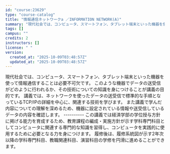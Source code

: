 ```yaml
---
id: "course:23629"
type: "course-catalog"
title: "情報通信ネットワークa ／INFORMATION NETWORK(A)"
summary: "現代社会では、コンピュータ、スマートフォン、タブレット端末といった機器を使って情報通信することは必要不可欠です。 このような機器でデータの送受信がどのように行われるか、その技術についての知識を身につけることが講義の目的です。 講義では、ネッ…"
tags: []
campus: ""
credits: 2
instructors: []
license: " "
version:
  created_at: "2025-10-09T03:48:57Z"
  updated_at: "2025-10-09T03:48:57Z"
---
```


現代社会では、コンピュータ、スマートフォン、タブレット端末といった機器を使って情報通信することは必要不可欠です。 このような機器でデータの送受信がどのように行われるか、その技術についての知識を身につけることが講義の目的です。 講義では、ネットワークを使ったデータの送受信で標準的な手順となっているTCP/IPの詳細を中心に、関連する技術を学びます。 また講義で学んだ内容についての理解を深めるため、機器に設定されている情報や送受信しているデータの内容を確認します。 ---------- この講義では経済学部の学位授与方針に掲げる能力を育成するため、教育課程の編成・実施方針が示す学科専門科目としてコンピュータに関連する専門的な知識を習得し、コンピュータを実践的に使用するために必要となる力を身につけます。 履修後は、履修系統図が示す2年次以降の学科専門科目、教職関連科目、演習科目の学修を円滑に進めることができます。
